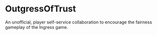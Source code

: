 # OutgressOfTrust

An unofficial, player self-service collaboration to encourage the fairness gameplay of the Ingress game.
